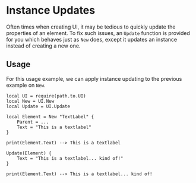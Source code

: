 # Instance Updates

Often times when creating UI, it may be tedious to quickly update the properties of an element. To fix such issues, an `Update` function is provided for you which behaves just as `New` does, except it updates an instance instead of creating a new one.

## Usage

For this usage example, we can apply instance updating to the previous example on `New`.

```luau
local UI = require(path.to.UI)
local New = UI.New
local Update = UI.Update

local Element = New "TextLabel" {
    Parent = ...
    Text = "This is a textlabel"
}

print(Element.Text) --> This is a textlabel

Update(Element) {
    Text = "This is a textlabel... kind of!"
}

print(Element.Text) --> This is a textlabel... kind of!
```
